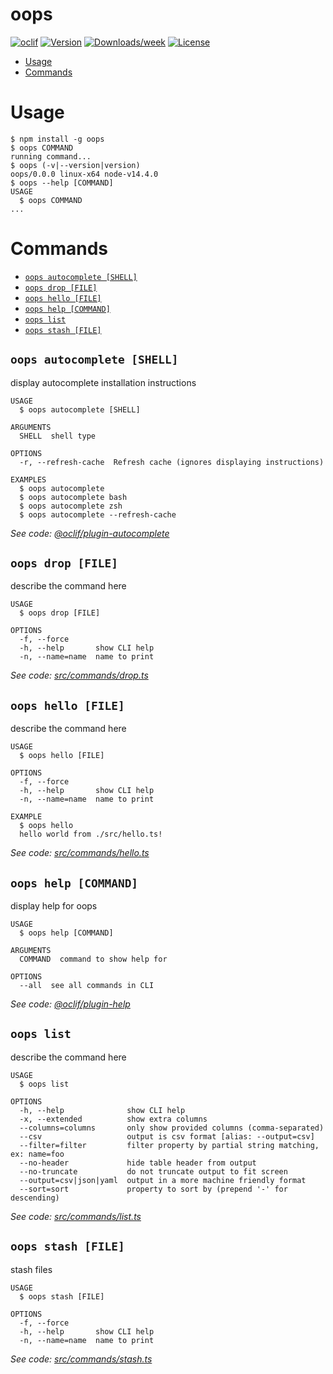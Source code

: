 oops
====



[![oclif](https://img.shields.io/badge/cli-oclif-brightgreen.svg)](https://oclif.io)
[![Version](https://img.shields.io/npm/v/oops.svg)](https://npmjs.org/package/oops)
[![Downloads/week](https://img.shields.io/npm/dw/oops.svg)](https://npmjs.org/package/oops)
[![License](https://img.shields.io/npm/l/oops.svg)](https://github.com/mattbun/oops/blob/master/package.json)

<!-- toc -->
* [Usage](#usage)
* [Commands](#commands)
<!-- tocstop -->
# Usage
<!-- usage -->
```sh-session
$ npm install -g oops
$ oops COMMAND
running command...
$ oops (-v|--version|version)
oops/0.0.0 linux-x64 node-v14.4.0
$ oops --help [COMMAND]
USAGE
  $ oops COMMAND
...
```
<!-- usagestop -->
# Commands
<!-- commands -->
* [`oops autocomplete [SHELL]`](#oops-autocomplete-shell)
* [`oops drop [FILE]`](#oops-drop-file)
* [`oops hello [FILE]`](#oops-hello-file)
* [`oops help [COMMAND]`](#oops-help-command)
* [`oops list`](#oops-list)
* [`oops stash [FILE]`](#oops-stash-file)

## `oops autocomplete [SHELL]`

display autocomplete installation instructions

```
USAGE
  $ oops autocomplete [SHELL]

ARGUMENTS
  SHELL  shell type

OPTIONS
  -r, --refresh-cache  Refresh cache (ignores displaying instructions)

EXAMPLES
  $ oops autocomplete
  $ oops autocomplete bash
  $ oops autocomplete zsh
  $ oops autocomplete --refresh-cache
```

_See code: [@oclif/plugin-autocomplete](https://github.com/oclif/plugin-autocomplete/blob/v0.2.0/src/commands/autocomplete/index.ts)_

## `oops drop [FILE]`

describe the command here

```
USAGE
  $ oops drop [FILE]

OPTIONS
  -f, --force
  -h, --help       show CLI help
  -n, --name=name  name to print
```

_See code: [src/commands/drop.ts](https://github.com/mattbun/oops/blob/v0.0.0/src/commands/drop.ts)_

## `oops hello [FILE]`

describe the command here

```
USAGE
  $ oops hello [FILE]

OPTIONS
  -f, --force
  -h, --help       show CLI help
  -n, --name=name  name to print

EXAMPLE
  $ oops hello
  hello world from ./src/hello.ts!
```

_See code: [src/commands/hello.ts](https://github.com/mattbun/oops/blob/v0.0.0/src/commands/hello.ts)_

## `oops help [COMMAND]`

display help for oops

```
USAGE
  $ oops help [COMMAND]

ARGUMENTS
  COMMAND  command to show help for

OPTIONS
  --all  see all commands in CLI
```

_See code: [@oclif/plugin-help](https://github.com/oclif/plugin-help/blob/v3.2.0/src/commands/help.ts)_

## `oops list`

describe the command here

```
USAGE
  $ oops list

OPTIONS
  -h, --help              show CLI help
  -x, --extended          show extra columns
  --columns=columns       only show provided columns (comma-separated)
  --csv                   output is csv format [alias: --output=csv]
  --filter=filter         filter property by partial string matching, ex: name=foo
  --no-header             hide table header from output
  --no-truncate           do not truncate output to fit screen
  --output=csv|json|yaml  output in a more machine friendly format
  --sort=sort             property to sort by (prepend '-' for descending)
```

_See code: [src/commands/list.ts](https://github.com/mattbun/oops/blob/v0.0.0/src/commands/list.ts)_

## `oops stash [FILE]`

stash files

```
USAGE
  $ oops stash [FILE]

OPTIONS
  -f, --force
  -h, --help       show CLI help
  -n, --name=name  name to print
```

_See code: [src/commands/stash.ts](https://github.com/mattbun/oops/blob/v0.0.0/src/commands/stash.ts)_
<!-- commandsstop -->
